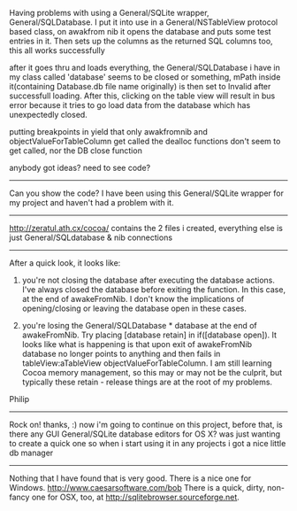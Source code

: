Having problems with using a General/SQLite wrapper, General/SQLDatabase.
I put it into use in a General/NSTableView protocol based class, on awakfrom nib it opens the database and puts some test entries in it.
Then sets up the columns as the returned SQL columns too, this all works successfully

after it goes thru and loads everything, the General/SQLDatabase i have in my class called 'database' seems to be closed or something, mPath inside it(containing Database.db file name originally) is then set to Invalid after successfull loading. 
After this, clicking on the table view will result in bus error because it tries to go load data from the database which has unexpectedly closed.

putting breakpoints in yield that only awakfromnib and objectValueForTableColumn get called
the dealloc functions don't seem to get called, nor the DB close function

anybody got ideas? need to see code?

---- 

Can you show the code? I have been using this General/SQLite wrapper for my project and haven't had a problem with it. 

----

http://zeratul.ath.cx/cocoa/ contains the 2 files i created, everything else is just General/SQLdatabase & nib connections



----

After a quick look, it looks like:

1) you're not closing the database after executing the database actions. I've always closed the database before exiting the function. In this case, at the end of awakeFromNib. I don't know the implications of opening/closing or leaving the database open in these cases.

2) you're losing the General/SQLDatabase * database at the end of awakeFromNib. Try placing [database retain] in if([database open]). It looks like what is happening is that upon exit of awakeFromNib database no longer points to anything and then fails in tableView:aTableView objectValueForTableColumn. I am still learning Cocoa memory management, so this may or may not be the culprit, but typically these retain - release things are at the root of my problems.

Philip

----

Rock on! thanks, :) now i'm going to continue on this project, before that, is there any GUI General/SQLite database editors for OS X? was just wanting to create a quick one so when i start using it in any projects i got a nice little db manager

----

Nothing that I have found that is very good. There is a nice one for Windows. http://www.caesarsoftware.com/bob
There is a quick, dirty, non-fancy one for OSX, too, at http://sqlitebrowser.sourceforge.net.